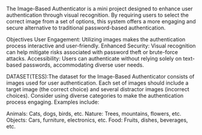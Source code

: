The Image-Based Authenticator is a mini project designed to enhance user authentication through visual recognition. By requiring users to select the correct image from a set of options, this system offers a more engaging and secure alternative to traditional password-based authentication.

Objectives User Engagement: Utilizing images makes the authentication process interactive and user-friendly. Enhanced Security: Visual recognition can help mitigate risks associated with password theft or brute-force attacks. Accessibility: Users can authenticate without relying solely on text-based passwords, accommodating diverse user needs.

DATASET(TESS):The dataset for the Image-Based Authenticator consists of images used for user authentication. Each set of images should include a target image (the correct choice) and several distractor images (incorrect choices). Consider using diverse categories to make the authentication process engaging. Examples include:

Animals: Cats, dogs, birds, etc. Nature: Trees, mountains, flowers, etc. Objects: Cars, furniture, electronics, etc. Food: Fruits, dishes, beverages, etc.
